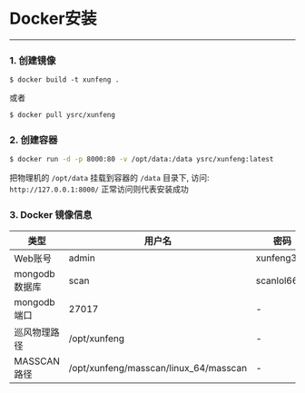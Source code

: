 # Docker安装
---

### 1. 创建镜像

```
$ docker build -t xunfeng .
```

或者

```bash
$ docker pull ysrc/xunfeng
```

### 2. 创建容器

```bash
$ docker run -d -p 8000:80 -v /opt/data:/data ysrc/xunfeng:latest
```

把物理机的 `/opt/data` 挂载到容器的 `/data` 目录下, 访问: `http://127.0.0.1:8000/` 正常访问则代表安装成功

### 3. Docker 镜像信息

|类型 | 用户名 | 密码 |
|----- |----- |-----| 
| Web账号 | admin | xunfeng321 |
| mongodb 数据库 | scan | scanlol66 |
| mongodb 端口 | 27017| - |
| 巡风物理路径 | /opt/xunfeng | - |
| MASSCAN 路径| /opt/xunfeng/masscan/linux_64/masscan | - |
